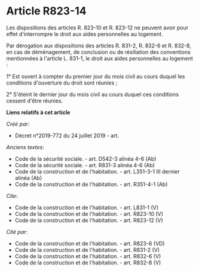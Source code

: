 # Article R823-14

Les dispositions des articles R. 823-10 et R. 823-12 ne peuvent avoir pour effet d'interrompre le droit aux aides
personnelles au logement. 

Par dérogation aux dispositions des articles R. 831-2, R. 832-6 et R. 832-8, en cas de déménagement, de conclusion ou de
résiliation des conventions mentionnées à l'article L. 831-1, le droit aux aides personnelles au logement : 

1° Est ouvert à compter du premier jour du mois civil au cours duquel les conditions d'ouverture du droit sont réunies ; 

2° S'éteint le dernier jour du mois civil au cours duquel ces conditions cessent d'être réunies.

**Liens relatifs à cet article**

_Créé par_:

  - Décret n°2019-772 du 24 juillet 2019 - art.

_Anciens textes_:

  - Code de la sécurité sociale. - art. D542-3 alinéa 4-6 (Ab)
  - Code de la sécurité sociale. - art. R831-3 alinéa 4-6 (Ab)
  - Code de la construction et de l'habitation. - art. L351-3-1 III dernier alinéa (Ab)
  - Code de la construction et de l'habitation. - art. R351-4-1 (Ab)

_Cite_:

  - Code de la construction et de l'habitation. - art. L831-1 (V)
  - Code de la construction et de l'habitation. - art. R823-10 (V)
  - Code de la construction et de l'habitation. - art. R823-12 (V)

_Cité par_:

  - Code de la construction et de l'habitation. - art. R823-6 (VD)
  - Code de la construction et de l'habitation. - art. R831-2 (V)
  - Code de la construction et de l'habitation. - art. R832-6 (V)
  - Code de la construction et de l'habitation. - art. R832-8 (V)
